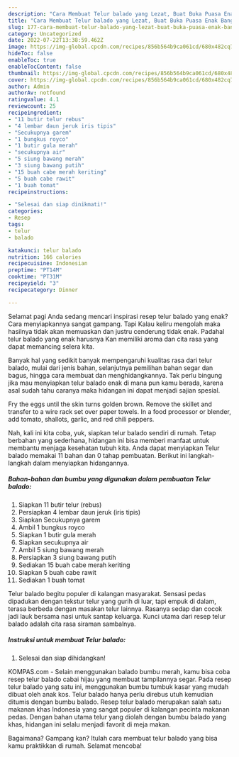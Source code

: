 ```yaml
---
description: "Cara Membuat Telur balado yang Lezat, Buat Buka Puasa Enak Banget"
title: "Cara Membuat Telur balado yang Lezat, Buat Buka Puasa Enak Banget"
slug: 177-cara-membuat-telur-balado-yang-lezat-buat-buka-puasa-enak-banget
category: Uncategorized
date: 2022-07-22T13:38:59.462Z
image: https://img-global.cpcdn.com/recipes/856b564b9ca061cd/680x482cq70/telur-balado-foto-resep-utama.jpg
hideToc: false
enableToc: true
enableTocContent: false
thumbnail: https://img-global.cpcdn.com/recipes/856b564b9ca061cd/680x482cq70/telur-balado-foto-resep-utama.jpg
cover: https://img-global.cpcdn.com/recipes/856b564b9ca061cd/680x482cq70/telur-balado-foto-resep-utama.jpg
author: Admin
authorAv: notfound
ratingvalue: 4.1
reviewcount: 25
recipeingredient:
- "11 butir telur rebus"
- "4 lembar daun jeruk iris tipis"
- "Secukupnya garem"
- "1 bungkus royco"
- "1 butir gula merah"
- "secukupnya air"
- "5 siung bawang merah"
- "3 siung bawang putih"
- "15 buah cabe merah keriting"
- "5 buah cabe rawit"
- "1 buah tomat"
recipeinstructions:

- "Selesai dan siap dinikmati!"
categories:
- Resep
tags:
- telur
- balado

katakunci: telur balado 
nutrition: 166 calories
recipecuisine: Indonesian
preptime: "PT14M"
cooktime: "PT31M"
recipeyield: "3"
recipecategory: Dinner

---
```



Selamat pagi Anda sedang mencari inspirasi resep telur balado yang enak? Cara menyiapkannya sangat gampang. Tapi Kalau keliru mengolah maka hasilnya tidak akan memuaskan dan justru cenderung tidak enak. Padahal telur balado yang enak harusnya Kan memiliki aroma dan cita rasa yang dapat memancing selera kita.


Banyak hal yang sedikit banyak mempengaruhi kualitas rasa dari telur balado, mulai dari jenis bahan, selanjutnya pemilihan bahan segar dan bagus, hingga cara membuat dan menghidangkannya. Tak perlu bingung jika mau menyiapkan telur balado enak di mana pun kamu berada, karena asal sudah tahu caranya maka hidangan ini dapat menjadi sajian spesial.

Fry the eggs until the skin turns golden brown. Remove the skillet and transfer to a wire rack set over paper towels. In a food processor or blender, add tomato, shallots, garlic, and red chili peppers.


Nah, kali ini kita coba, yuk, siapkan telur balado sendiri di rumah. Tetap berbahan yang sederhana, hidangan ini bisa memberi manfaat untuk membantu menjaga kesehatan tubuh kita. Anda dapat menyiapkan Telur balado memakai 11 bahan dan 0 tahap pembuatan. Berikut ini langkah-langkah dalam menyiapkan hidangannya.

<!--inarticleads1-->

##### Bahan-bahan dan bumbu yang digunakan dalam pembuatan Telur balado:

1. Siapkan 11 butir telur (rebus)
1. Persiapkan 4 lembar daun jeruk (iris tipis)
1. Siapkan Secukupnya garem
1. Ambil 1 bungkus royco
1. Siapkan 1 butir gula merah
1. Siapkan secukupnya air
1. Ambil 5 siung bawang merah
1. Persiapkan 3 siung bawang putih
1. Sediakan 15 buah cabe merah keriting
1. Siapkan 5 buah cabe rawit
1. Sediakan 1 buah tomat


Telur balado begitu populer di kalangan masyarakat. Sensasi pedas dipadukan dengan tekstur telur yang gurih di luar, tapi empuk di dalam, terasa berbeda dengan masakan telur lainnya. Rasanya sedap dan cocok jadi lauk bersama nasi untuk santap keluarga. Kunci utama dari resep telur balado adalah cita rasa siraman sambalnya. 

<!--inarticleads2-->

##### Instruksi untuk membuat Telur balado:


1. Selesai dan siap dihidangkan!

KOMPAS.com - Selain menggunakan balado bumbu merah, kamu bisa coba resep telur balado cabai hijau yang membuat tampilannya segar. Pada resep telur balado yang satu ini, menggunakan bumbu tumbuk kasar yang mudah dibuat oleh anak kos. Telur balado hanya perlu direbus utuh kemudian ditumis dengan bumbu balado. Resep telur balado merupakan salah satu makanan khas Indonesia yang sangat populer di kalangan pecinta makanan pedas. Dengan bahan utama telur yang diolah dengan bumbu balado yang khas, hidangan ini selalu menjadi favorit di meja makan. 

Bagaimana? Gampang kan? Itulah cara membuat telur balado yang bisa kamu praktikkan di rumah. Selamat mencoba!

